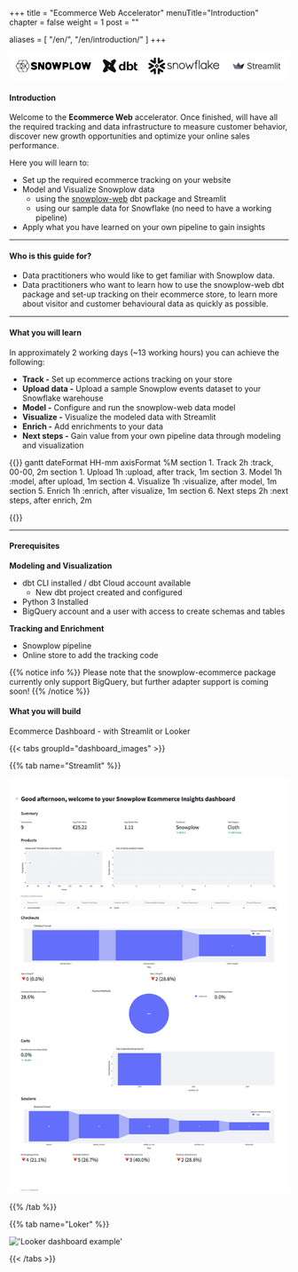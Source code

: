 +++
title = "Ecommerce Web Accelerator"
menuTitle="Introduction"
chapter = false
weight = 1
post = ""

aliases = [
    "/en/",
    "/en/introduction/"
]
+++

!['logo-banner'](images/logo_banner.png)

#### Introduction

Welcome to the **Ecommerce Web** accelerator. Once finished, will have all the required tracking and data infrastructure to measure customer behavior, discover new growth opportunities and optimize your online sales performance.

Here you will learn to:

- Set up the required ecommerce tracking on your website
- Model and Visualize Snowplow data
  - using the [snowplow-web](https://hub.getdbt.com/snowplow/snowplow_web/latest/) dbt package and Streamlit
  - using our sample data for Snowflake (no need to have a working pipeline)
- Apply what you have learned on your own pipeline to gain insights

---

#### Who is this guide for?

- Data practitioners who would like to get familiar with Snowplow data.
- Data practitioners who want to learn how to use the snowplow-web dbt package and set-up tracking on their ecommerce store, to learn more about visitor and customer behavioural data as quickly as possible.

---

#### What you will learn

In approximately 2 working days (~13 working hours) you can achieve the following:

- **Track -** Set up ecommerce actions tracking on your store
- **Upload data -** Upload a sample Snowplow events dataset to your Snowflake warehouse
- **Model -** Configure and run the snowplow-web data model
- **Visualize -** Visualize the modeled data with Streamlit
- **Enrich -** Add enrichments to your data
- **Next steps -** Gain value from your own pipeline data through modeling and visualization

{{<mermaid>}}
gantt
dateFormat HH-mm
axisFormat %M
section 1. Track
2h :track, 00-00, 2m
section 1. Upload
1h :upload, after track, 1m
section 3. Model
1h :model, after upload, 1m
section 4. Visualize
1h :visualize, after model, 1m
section 5. Enrich
1h :enrich, after visualize, 1m
section 6. Next steps
2h :next steps, after enrich, 2m

{{</mermaid >}}

---

#### Prerequisites

**Modeling and Visualization**

- dbt CLI installed / dbt Cloud account available
  - New dbt project created and configured
- Python 3 Installed
- BigQuery account and a user with access to create schemas and tables

**Tracking and Enrichment**

- Snowplow pipeline
- Online store to add the tracking code

{{% notice info %}}
Please note that the snowplow-ecommerce package currently only support BigQuery, but further adapter support is coming soon!
{{% /notice %}}

#### What you will build

Ecommerce Dashboard - with Streamlit or Looker

{{< tabs groupId="dashboard_images" >}}

{{% tab name="Streamlit" %}}

!['Streamlit Dashboard Example' ](images/streamlit_dashboard.png)

{{% /tab %}}

{{% tab name="Loker" %}}

!['Looker dashboard example' ](images/looker_dashboard.png)

{{< /tabs >}}
